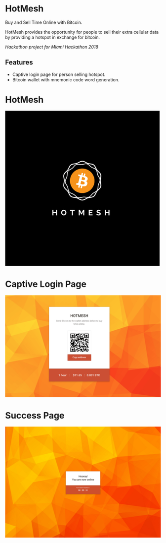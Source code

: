 # HotMesh
Buy and Sell Time Online with Bitcoin.

HotMesh provides the opportunity for people to sell their extra cellular data by providing a hotspot in exchange for bitcoin.

*Hackathon project for Miami Hackathon 2018*

## Features
* Captive login page for person selling hotspot.
* Bitcoin wallet with mnemonic code word generation.

# HotMesh
![hotmesh](/doc/hotmesh.png)

# Captive Login Page
![step_one](/doc/step_one.png)

# Success Page
![step_two](/doc/step_two.png)

